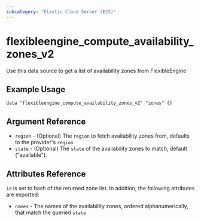 ```yaml
---
subcategory: "Elastic Cloud Server (ECS)"
---
```


# flexibleengine\_compute\_availability\_zones\_v2

Use this data source to get a list of availability zones from FlexibleEngine

## Example Usage

```hcl
data "flexibleengine_compute_availability_zones_v2" "zones" {}
```

## Argument Reference

* `region` - (Optional) The `region` to fetch availability zones from, defaults to the provider's `region`
* `state` - (Optional) The `state` of the availability zones to match, default ("available").


## Attributes Reference

`id` is set to hash of the returned zone list. In addition, the following attributes
are exported:

* `names` - The names of the availability zones, ordered alphanumerically, that match the queried `state`
